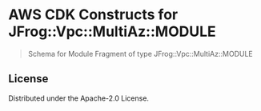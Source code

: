 # AWS CDK Constructs for JFrog::Vpc::MultiAz::MODULE

> Schema for Module Fragment of type JFrog::Vpc::MultiAz::MODULE


## License

Distributed under the Apache-2.0 License.
